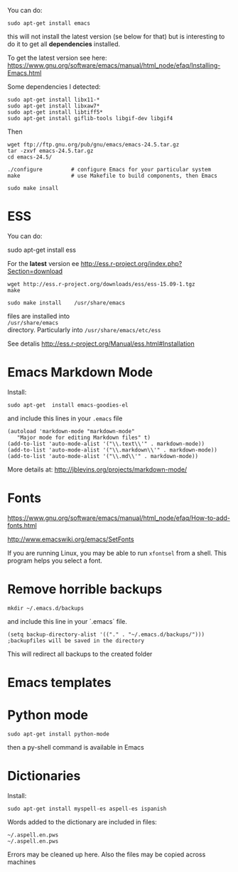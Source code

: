 You can do:

    sudo apt-get install emacs

this will not install the latest version (se below for that) 
but is interesting to do it to get all __dependencies__ installed.

To get the latest version see here: <https://www.gnu.org/software/emacs/manual/html_node/efaq/Installing-Emacs.html>

Some dependencies I detected: 

```
sudo apt-get install libx11-*
sudo apt-get install libxaw7*
sudo apt-get install libtiff5*
sudo apt-get install giflib-tools libgif-dev libgif4
```

Then 

```
wget ftp://ftp.gnu.org/pub/gnu/emacs/emacs-24.5.tar.gz
tar -zxvf emacs-24.5.tar.gz
cd emacs-24.5/

./configure         # configure Emacs for your particular system
make                # use Makefile to build components, then Emacs

sudo make insall
```


ESS
================================================================================

You can do: 

   sudo apt-get install ess

For the __latest__ version ee <http://ess.r-project.org/index.php?Section=download>

```
wget http://ess.r-project.org/downloads/ess/ess-15.09-1.tgz 
make

sudo make install    /usr/share/emacs 

```

files are installed into  
`/usr/share/emacs`  
directory. Particularly into 
`/usr/share/emacs/etc/ess`

See detalis <http://ess.r-project.org/Manual/ess.html#Installation>




Emacs Markdown Mode
===================

Install: 

    sudo apt-get  install emacs-goodies-el

and include this lines in your `.emacs` file


```
(autoload 'markdown-mode "markdown-mode"
   "Major mode for editing Markdown files" t)
(add-to-list 'auto-mode-alist '("\\.text\\'" . markdown-mode))
(add-to-list 'auto-mode-alist '("\\.markdown\\'" . markdown-mode))
(add-to-list 'auto-mode-alist '("\\.md\\'" . markdown-mode))
```

More details at: <http://jblevins.org/projects/markdown-mode/>


Fonts
======================================

https://www.gnu.org/software/emacs/manual/html_node/efaq/How-to-add-fonts.html

http://www.emacswiki.org/emacs/SetFonts

If you are running Linux, you may be able to run `xfontsel` from a shell. This program helps you select a font.




Remove horrible backups
=======================

    mkdir ~/.emacs.d/backups

and include this line in your ´.emacs´ file.

    (setq backup-directory-alist '(("." . "~/.emacs.d/backups/"))) ;backupfiles will be saved in the directory 
   
This will redirect all backups to the created folder


Emacs templates
===============


Python mode
===============

    sudo apt-get install python-mode

then a py-shell command is available in Emacs 


Dictionaries
==============================

Install: 

    sudo apt-get install myspell-es aspell-es ispanish 

Words added to the dictionary are included in files: 

    ~/.aspell.en.pws
    ~/.aspell.en.pws

Errors may be cleaned up here. Also the files may be copied across machines
